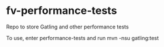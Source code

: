 # fv-performance-tests
Repo to store Gatling and other performance tests

To use, enter performance-tests and run  mvn -nsu gatling:test